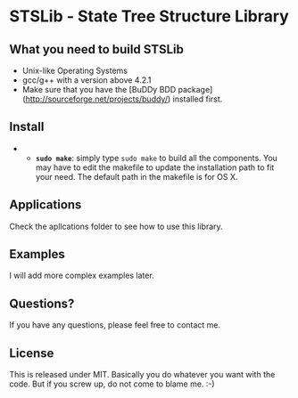 STSLib - State Tree Structure Library
================================

What you need to build STSLib
---------------------------------------
* Unix-like Operating Systems
* gcc/g++ with a version above 4.2.1
* Make sure that you have the [BuDDy BDD package] (http://sourceforge.net/projects/buddy/) installed first.

Install
--------------

* * **`sudo make`**: simply type `sudo make` to build all the components. You may have to edit the makefile to update the installation path to fit your need. The default path in the makefile is for OS X.

Applications
--------------

Check the apllcations folder to see how to use this library.

Examples
--------------

I will add more complex examples later.

Questions?
----------

If you have any questions, please feel free to contact me.

License
----------

This is released under MIT. Basically you do whatever you want with the code. But if you screw up, do not come to blame me. :-)

